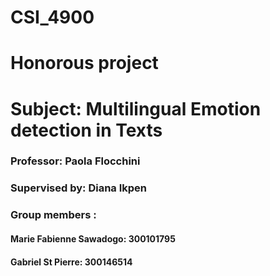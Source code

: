 # CSI_4900
# Honorous project
# Subject: Multilingual Emotion detection in Texts
### Professor: Paola Flocchini
### Supervised by: Diana Ikpen







### Group members : 
#### Marie Fabienne Sawadogo: 300101795
#### Gabriel St Pierre: 300146514

